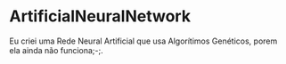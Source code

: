 # ArtificialNeuralNetwork
Eu criei uma Rede Neural Artificial que usa Algorítimos Genéticos, porem ela ainda não funciona;-;.
